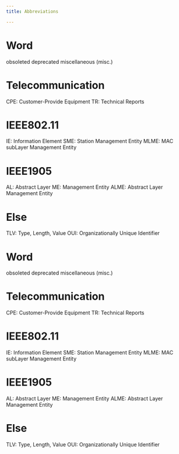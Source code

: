 ```yaml
---
title: Abbreviations

---
```


# Word
obsoleted
deprecated
miscellaneous (misc.)

# Telecommunication
CPE: Customer-Provide Equipment
TR: Technical Reports


# IEEE802.11
IE: Information Element
SME: Station Management Entity
MLME: MAC subLayer Management Entity


# IEEE1905
AL: Abstract Layer
ME: Management Entity
ALME: Abstract Layer Management Entity

# Else
TLV: Type, Length, Value
OUI: Organizationally Unique Identifier
# Word
obsoleted
deprecated
miscellaneous (misc.)

# Telecommunication
CPE: Customer-Provide Equipment
TR: Technical Reports


# IEEE802.11
IE: Information Element
SME: Station Management Entity
MLME: MAC subLayer Management Entity


# IEEE1905
AL: Abstract Layer
ME: Management Entity
ALME: Abstract Layer Management Entity

# Else
TLV: Type, Length, Value
OUI: Organizationally Unique Identifier

